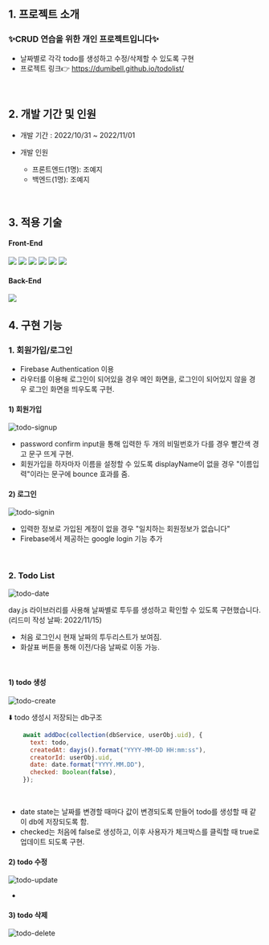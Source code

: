 
## **1. 프로젝트 소개**
### ✨CRUD 연습을 위한 개인 프로젝트입니다✨
- 날짜별로 각각 todo를 생성하고 수정/삭제할 수 있도록 구현
- 프로젝트 링크👉 https://dumibell.github.io/todolist/
<br/>


## **2. 개발 기간 및 인원**

- 개발 기간 : 2022/10/31 ~ 2022/11/01
- 개발 인원

  - 프론트엔드(1명): 조예지
  - 백엔드(1명): 조예지

<br/>


## **3. 적용 기술**

#### Front-End
<img src="https://img.shields.io/badge/HTML-E34F26?style=for-the-badge&logo=HTML5&logoColor=white"> <img src="https://img.shields.io/badge/CSS-1572B6?style=for-the-badge&logo=CSS3&logoColor=white"> <img src="https://img.shields.io/badge/JavaScript-F7DF1E?style=for-the-badge&logo=JavaScript&logoColor=white">  <img src="https://img.shields.io/badge/React-61DAFB?style=for-the-badge&logo=React&logoColor=white"> <img src="https://img.shields.io/badge/React_Router-CA4245?style=for-the-badge&logo=React Router&logoColor=white">
<img src="https://img.shields.io/badge/TailwindCss-14263D?style=for-the-badge&logo=TailwindCss&logoColor=white"/>

#### Back-End
<img src="https://img.shields.io/badge/Firebase-FFCA28?style=for-the-badge&logo=firebase&logoColor=white"/>
<br/>


## **4. 구현 기능**
### 1. 회원가입/로그인
  - Firebase Authentication 이용
  - 라우터를 이용해 로그인이 되어있을 경우 메인 화면을, 로그인이 되어있지 않을 경우 로그인 화면을 띄우도록 구현.
  
#### 1) 회원가입

![todo-signup](https://user-images.githubusercontent.com/100185602/201822396-da3aa70a-f6f6-4b42-ab4f-1cc214d70c6e.gif)
  
 - password confirm input을 통해 입력한 두 개의 비밀번호가 다를 경우 빨간색 경고 문구 뜨게 구현.
 - 회원가입을 하자마자 이름을 설정할 수 있도록 displayName이 없을 경우 "이름입력"이라는 문구에 bounce 효과를 줌.
 

#### 2) 로그인

![todo-signin](https://user-images.githubusercontent.com/100185602/201822424-bbb57ab7-88a2-4700-901e-64c8bd334410.gif)


- 입력한 정보로 가입된 계정이 없을 경우 "일치하는 회원정보가 없습니다"
- Firebase에서 제공하는 google login 기능 추가

<br/>

### 2. Todo List

![todo-date](https://user-images.githubusercontent.com/100185602/201822519-894da067-a808-4603-aded-72e930aa8aa2.gif)


day.js 라이브러리를 사용해 날짜별로 투두를 생성하고 확인할 수 있도록 구현했습니다. (리드미 작성 날짜: 2022/11/15)
- 처음 로그인시 현재 날짜의 투두리스트가 보여짐.
- 화살표 버튼을 통해 이전/다음 날짜로 이동 가능.
<br/>

#### 1) todo 생성

![todo-create](https://user-images.githubusercontent.com/100185602/201822445-e54639b5-106d-48f0-8e24-8e41f9ce0ef1.gif)

⬇️ todo 생성시 저장되는 db구조

```js
    await addDoc(collection(dbService, userObj.uid), {
      text: todo,
      createdAt: dayjs().format("YYYY-MM-DD HH:mm:ss"),
      creatorId: userObj.uid,
      date: date.format("YYYY.MM.DD"),
      checked: Boolean(false),
    });
  ```
  <br/>
  
  - date state는 날짜를 변경할 때마다 값이 변경되도록 만들어 todo를 생성할 때 같이 db에 저장되도록 함.
  - checked는 처음에 false로 생성하고, 이후 사용자가 체크박스를 클릭할 때 true로 업데이트 되도록 구현.

#### 2) todo 수정

![todo-update](https://user-images.githubusercontent.com/100185602/201822476-6e41435d-cccd-43b5-8eff-93487498b6ff.gif)

- 

#### 3) todo 삭제
![todo-delete](https://user-images.githubusercontent.com/100185602/201822717-c05b0c2a-e3c5-4ac0-a7ba-77362a89c1ff.gif)
